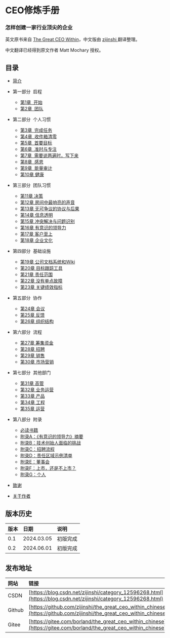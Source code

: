 # CEO修炼手册
### 怎样创建一家行业顶尖的企业

英文原书来自 [The Great CEO Within](https://docs.google.com/document/d/1ZJZbv4J6FZ8Dnb0JuMhJxTnwl-dwqx5xl0s65DE3wO8)，中文版由 [ zijinshi ](https://github.com/zijinshi) 翻译整理。

中文翻译已经得到原文作者 Matt Mochary 授权。

## 目录

*  [简介](introduction.md)

* 第一部分  启程
  * [第1章  开始](part1/chapter1.md)
  * [第2章  团队](part1/chapter2.md)    

* 第二部分  个人习惯
  * [第3章  完成任务](part2/chapter3.md)
  * [第4章  收件箱清零](part2/chapter4.md)
  * [第5章  首要目标](part2/chapter5.md)
  * [第6章  准时与专注](part2/chapter6.md)
  * [第7章  需要说两遍时，写下来](part2/chapter7.md)
  * [第8章  感恩](part2/chapter8.md)
  * [第9章  能量审计](part2/chapter9.md)
  * [第10章 健康](part2/chapter10.md)

* 第三部分  团队习惯
  * [第11章 决策](part3/chapter11.md)
  * [第12章 房间中最响亮的声音](part3/chapter12.md)
  * [第13章 无可争议的协议与后果](part3/chapter13.md)
  * [第14章 信息透明](part3/chapter14.md)
  * [第15章 冲突解决与问题识别](part3/chapter15.md)
  * [第16章 有意识的领导力](part3/chapter16.md)
  * [第17章 客户至上](part3/chapter17.md)
  * [第18章 企业文化](part3/chapter18.md)
 
* 第四部分  基础设施
  * [第19章 公司文档系统和Wiki](part4/chapter19.md)
  * [第20章 目标跟踪工具](part4/chapter20.md)
  * [第21章 责任范围](part4/chapter21.md)
  * [第22章 没有单点故障](part4/chapter22.md)
  * [第23章 关键绩效指标](part4/chapter23.md)
 
* 第五部分  协作   
  * [第24章 会议](part5/chapter24.md)
  * [第25章 反馈](part5/chapter25.md)
  * [第26章 组织结构](part5/chapter26.md)

* 第六部分  流程
  * [第27章 筹集资金](part6/chapter27.md)
  * [第28章 招聘](part6/chapter28.md)
  * [第29章 销售](part6/chapter29.md)
  * [第30章 市场营销](part6/chapter30.md)

* 第七部分  其他部门
  * [第31章 高管](part7/chapter31.md)
  * [第32章 业务运营](part7/chapter32.md)
  * [第33章 产品](part7/chapter33.md)
  * [第34章 工程](part7/chapter34.md)
  * [第35章 运营](part7/chapter35.md)

* 第八部分  附录
  * [必读书籍](part8/essential_reading.md)
  * [附录A：《有意识的领导力》摘要](part8/essential_reading.md)
  * [附录B：技术创始人面临的挑战](part8/essential_reading.md)
  * [附录C：招聘流程](part8/essential_reading.md)
  * [附录D：责任区域示例清单](part8/essential_reading.md)
  * [附录E：董事会](part8/essential_reading.md)
  * [附录F：上市，还是不上市？](part8/essential_reading.md)
  * [附录G：个人](part8/essential_reading.md)

* [致谢](acknowledge.md)
* [关于作者](about_author.md)
        
        
 
## 版本历史
| 版本 | 日期 | 说明 |
| :--- | :--- | :--- |
| 0.1 | 2024.03.05 | 初版完成 |
| 0.2 | 2024.06.01 | 初版完成 |


## 发布地址
| 网站 | 链接 |
| :--- | :--- |
| CSDN | [https://blog.csdn.net/zijinshi/category_12596268.html](https://blog.csdn.net/zijinshi/category_12596268.html) |
| Github | [https://github.com/zijinshi/the_great_ceo_within_chinese](https://github.com/zijinshi/the_great_ceo_within_chinese) |
| Gitee | [https://gitee.com/borland/the_great_ceo_within_chinese](https://gitee.com/borland/the_great_ceo_within_chinese) |
